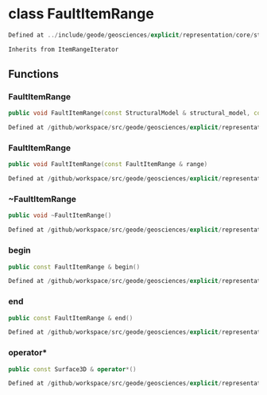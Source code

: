 # class FaultItemRange

```cpp
Defined at ../include/geode/geosciences/explicit/representation/core/structural_model.h#79
```

```cpp
Inherits from ItemRangeIterator
```



## Functions

### FaultItemRange

```cpp
public void FaultItemRange(const StructuralModel & structural_model, const Fault3D & fault)
```

```cpp
Defined at /github/workspace/src/geode/geosciences/explicit/representation/core/structural_model.cpp#68
```

### FaultItemRange

```cpp
public void FaultItemRange(const FaultItemRange & range)
```

```cpp
Defined at /github/workspace/src/geode/geosciences/explicit/representation/core/structural_model.cpp#75
```

### ~FaultItemRange

```cpp
public void ~FaultItemRange()
```

```cpp
Defined at /github/workspace/src/geode/geosciences/explicit/representation/core/structural_model.cpp#82
```

### begin

```cpp
public const FaultItemRange & begin()
```

```cpp
Defined at /github/workspace/src/geode/geosciences/explicit/representation/core/structural_model.cpp#84
```

### end

```cpp
public const FaultItemRange & end()
```

```cpp
Defined at /github/workspace/src/geode/geosciences/explicit/representation/core/structural_model.cpp#89
```

### operator*

```cpp
public const Surface3D & operator*()
```

```cpp
Defined at /github/workspace/src/geode/geosciences/explicit/representation/core/structural_model.cpp#94
```



